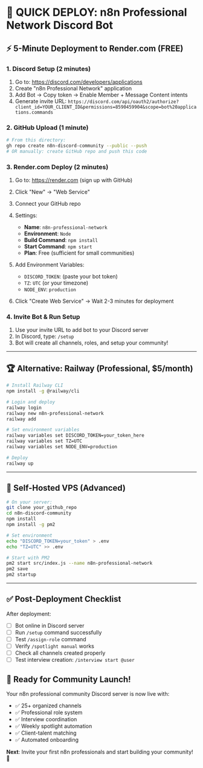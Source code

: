 # 🚀 QUICK DEPLOY: n8n Professional Network Discord Bot

## ⚡ **5-Minute Deployment to Render.com (FREE)**

### 1. Discord Setup (2 minutes)
1. Go to: https://discord.com/developers/applications
2. Create "n8n Professional Network" application
3. Add Bot → Copy token → Enable Member + Message Content intents
4. Generate invite URL: `https://discord.com/api/oauth2/authorize?client_id=YOUR_CLIENT_ID&permissions=8590459904&scope=bot%20applications.commands`

### 2. GitHub Upload (1 minute)
```bash
# From this directory:
gh repo create n8n-discord-community --public --push
# OR manually: create GitHub repo and push this code
```

### 3. Render.com Deploy (2 minutes)
1. Go to: https://render.com (sign up with GitHub)
2. Click "New" → "Web Service"
3. Connect your GitHub repo
4. Settings:
   - **Name**: `n8n-professional-network`
   - **Environment**: `Node`
   - **Build Command**: `npm install`
   - **Start Command**: `npm start`
   - **Plan**: Free (sufficient for small communities)

5. Add Environment Variables:
   - `DISCORD_TOKEN`: (paste your bot token)
   - `TZ`: `UTC` (or your timezone)
   - `NODE_ENV`: `production`

6. Click "Create Web Service" → Wait 2-3 minutes for deployment

### 4. Invite Bot & Run Setup
1. Use your invite URL to add bot to your Discord server
2. In Discord, type: `/setup`
3. Bot will create all channels, roles, and setup your community!

---

## 🏆 **Alternative: Railway (Professional, $5/month)**

```bash
# Install Railway CLI
npm install -g @railway/cli

# Login and deploy
railway login
railway new n8n-professional-network
railway add

# Set environment variables
railway variables set DISCORD_TOKEN=your_token_here
railway variables set TZ=UTC
railway variables set NODE_ENV=production

# Deploy
railway up
```

---

## 🔧 **Self-Hosted VPS (Advanced)**

```bash
# On your server:
git clone your_github_repo
cd n8n-discord-community
npm install
npm install -g pm2

# Set environment
echo "DISCORD_TOKEN=your_token" > .env
echo "TZ=UTC" >> .env

# Start with PM2
pm2 start src/index.js --name n8n-professional-network
pm2 save
pm2 startup
```

---

## ✅ **Post-Deployment Checklist**

After deployment:
- [ ] Bot online in Discord server
- [ ] Run `/setup` command successfully
- [ ] Test `/assign-role` command
- [ ] Verify `/spotlight manual` works
- [ ] Check all channels created properly
- [ ] Test interview creation: `/interview start @user`

## 🎯 **Ready for Community Launch!**

Your n8n professional community Discord server is now live with:
- ✅ 25+ organized channels
- ✅ Professional role system
- ✅ Interview coordination
- ✅ Weekly spotlight automation
- ✅ Client-talent matching
- ✅ Automated onboarding

**Next**: Invite your first n8n professionals and start building your community! 🚀

